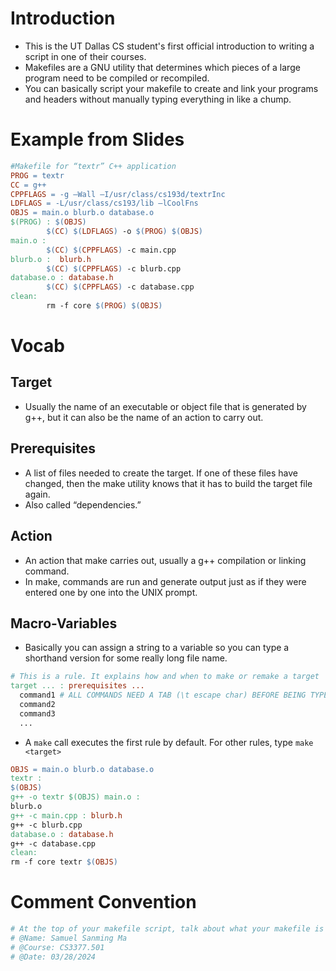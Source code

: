# Introduction
* This is the UT Dallas CS student's first official introduction to writing a script in one of their courses.
* Makefiles are a GNU utility that determines which pieces of a large program need to be compiled or recompiled.
* You can basically script your makefile to create and link your programs and headers without manually typing everything in like a chump.

# Example from Slides
```makefile
#Makefile for “textr” C++ application 
PROG = textr
CC = g++
CPPFLAGS = -g –Wall –I/usr/class/cs193d/textrInc
LDFLAGS = -L/usr/class/cs193/lib –lCoolFns
OBJS = main.o blurb.o database.o
$(PROG) : $(OBJS)
        $(CC) $(LDFLAGS) -o $(PROG) $(OBJS)
main.o :
        $(CC) $(CPPFLAGS) -c main.cpp
blurb.o :  blurb.h
        $(CC) $(CPPFLAGS) -c blurb.cpp
database.o : database.h
        $(CC) $(CPPFLAGS) -c database.cpp
clean:
        rm -f core $(PROG) $(OBJS)
```


# Vocab
## Target 
* Usually the name of an executable or object file that is generated by g++, but it can also be the name of an action to carry out.
## Prerequisites
* A list of files needed to create the target. If one of these files have changed, then the make utility knows that it has to build the target file again. 
* Also called “dependencies.”
## Action
* An action that make carries out, usually a g++ compilation or linking command.
* In make, commands are run and generate output just as if they were entered one by one into the UNIX prompt.
## Macro-Variables
* Basically you can assign a string to a variable so you can type a shorthand version for some really long file name.


```makefile
# This is a rule. It explains how and when to make or remake a target
target ... : prerequisites ...
  command1 # ALL COMMANDS NEED A TAB (\t escape char) BEFORE BEING TYPED
  command2
  command3
  ...
```

* A `make` call executes the first rule by default. For other rules, type `make <target>`

```makefile
OBJS = main.o blurb.o database.o
textr :
$(OBJS)
g++ -o textr $(OBJS) main.o :
blurb.o
g++ -c main.cpp : blurb.h
g++ -c blurb.cpp
database.o : database.h
g++ -c database.cpp
clean:
rm -f core textr $(OBJS)
```

# Comment Convention
```makefile
# At the top of your makefile script, talk about what your makefile is for. It should be only for one project
# @Name: Samuel Sanming Ma
# @Course: CS3377.501
# @Date: 03/28/2024
```


